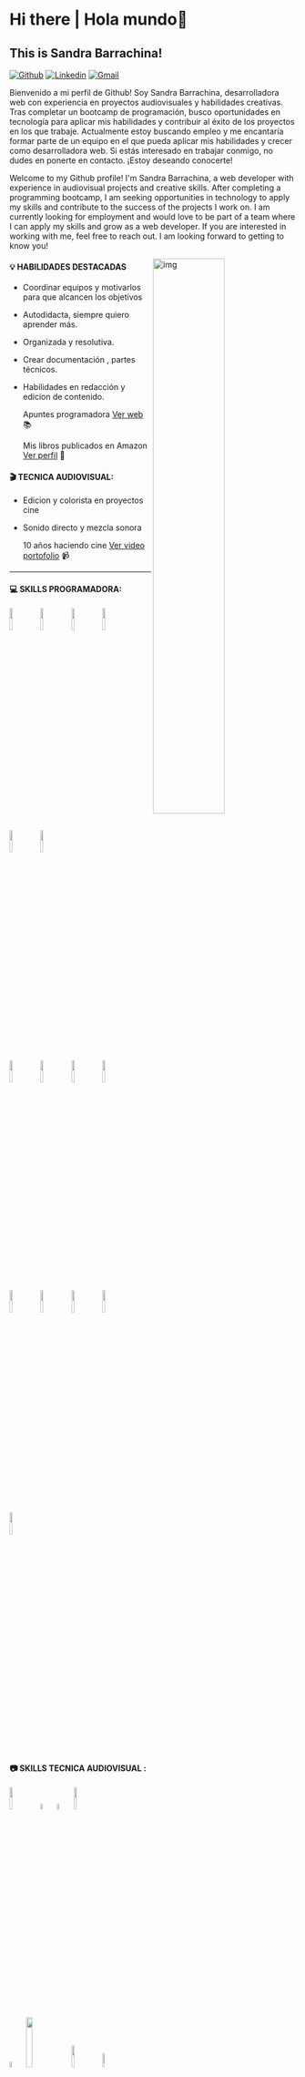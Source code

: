 # Hi there | Hola mundo👋

## This is Sandra Barrachina!


[![Github](https://img.shields.io/badge/-Github-000?style=flat&logo=Github&logoColor=white)](https://github.com/Sbarrachina)
[![Linkedin](https://img.shields.io/badge/-LinkedIn-blue?style=flat&logo=Linkedin&logoColor=white)](https://www.linkedin.com/in/sandra-barrachina-00569630/)
[![Gmail](https://img.shields.io/badge/-Gmail-c14438?style=flat&logo=Gmail&logoColor=white)](mailto:sandrabarrachina1978@gmail.com)

Bienvenido a mi perfil de Github! Soy Sandra Barrachina, desarrolladora web con experiencia en proyectos audiovisuales y habilidades creativas. Tras completar un bootcamp de programación, busco oportunidades en tecnología para aplicar mis habilidades y contribuir al éxito de los proyectos en los que trabaje. Actualmente estoy buscando empleo y me encantaría formar parte de un equipo en el que pueda aplicar mis habilidades y crecer como desarrolladora web. Si estás interesado en trabajar conmigo, no dudes en ponerte en contacto. ¡Estoy deseando conocerte!

Welcome to my Github profile! I'm Sandra Barrachina, a web developer with experience in audiovisual projects and creative skills. After completing a programming bootcamp, I am seeking opportunities in technology to apply my skills and contribute to the success of the projects I work on. I am currently looking for employment and would love to be part of a team where I can apply my skills and grow as a web developer. If you are interested in working with me, feel free to reach out. I am looking forward to getting to know you!


<img align="right" alt="img" src="https://user-images.githubusercontent.com/92207940/213227815-8f30d8dd-e3ae-47dd-b766-0e72e5c53ca5.png" width="50%" height="auto" />



#### :bulb: HABILIDADES DESTACADAS 
- Coordinar equipos y motivarlos para que alcancen los objetivos
- Autodidacta, siempre quiero aprender más.
- Organizada y resolutiva.
- Crear documentación , partes técnicos.
- Habilidades en redacción y edicion de contenido.

  Apuntes programadora [Ver web](https://sbarrachinacode-apuntes.netlify.app/) :books:
  
  Mis libros publicados en Amazon [Ver perfil](https://www.amazon.es/Sra-SANDRA-BARRACHINA-ARRIBAS/e/B07R7PMKKQ?ref=sr_ntt_srch_lnk_2&qid=1674060753&sr=1-2) :book:




#### 🎬 TECNICA AUDIOVISUAL:
- Edicion y colorista en proyectos cine
- Sonido directo y mezcla sonora

  10 años haciendo cine [Ver video portofolio](https://www.youtube.com/watch?v=OCSpR2sNB8M) :video_camera:


-----------------------------------------

#### :computer: SKILLS PROGRAMADORA: 

<code><img width="10%" src="https://www.vectorlogo.zone/logos/w3_html5/w3_html5-ar21.svg"></code>
<code><img width="10%" src="https://www.vectorlogo.zone/logos/w3_css/w3_css-ar21.svg"></code>
<code><img width="10%" src="https://www.vectorlogo.zone/logos/javascript/javascript-ar21.svg"></code>
<code><img width="10%" src="https://www.vectorlogo.zone/logos/jquery/jquery-ar21.svg"></code>
<code><img width="10%" src="https://www.vectorlogo.zone/logos/reactjs/reactjs-ar21.svg"></code>
<code><img width="10%" src="https://www.vectorlogo.zone/logos/getbootstrap/getbootstrap-ar21.svg"></code>





<code><img width="10%" src="https://www.vectorlogo.zone/logos/java/java-ar21.svg"></code>
<code><img width="10%" src="https://www.vectorlogo.zone/logos/mysql/mysql-ar21.svg"></code>
<code><img width="10%" src="https://www.vectorlogo.zone/logos/php/php-ar21.svg"></code>
<code><img width="10%" src="https://www.vectorlogo.zone/logos/springio/springio-ar21.svg"></code>





<code><img width="10%" src="https://www.vectorlogo.zone/logos/git-scm/git-scm-ar21.svg"></code>
<code><img width="10%" src="https://www.vectorlogo.zone/logos/getpostman/getpostman-ar21.svg"></code>
<code><img width="10%" src="https://www.vectorlogo.zone/logos/npmjs/npmjs-ar21.svg"></code>
<code><img width="10%" src="https://www.vectorlogo.zone/logos/github/github-icon.svg"></code>
<code><img width="10%" src="https://www.vectorlogo.zone/logos/visualstudio_code/visualstudio_code-ar21.svg"></code>



</p>



<br>

#### :camera: SKILLS TECNICA AUDIOVISUAL : 

<p>

  
<code><img width="10%" src="https://www.vectorlogo.zone/logos/figma/figma-ar21.svg"></code>
<code><img width="5%" src="https://brandeps.com/logo-download/A/Adobe-Photoshop-CC-logo-vector-01.svg"></code>
<code><img width="5%" src="https://brandeps.com/logo-download/A/Adobe-After-Effects-CC-logo-vector-01.svg"></code>
<code><img width="10%" src="https://www.vectorlogo.zone/logos/canva/canva-ar21.svg"></code>



<code><img width="5%" src="https://brandeps.com/logo-download/A/Adobe-Premiere-Pro-CC-logo-vector-02.svg"></code>
<code><img width="15%" src="https://fundamentosaudiovisuales.files.wordpress.com/2015/12/final-cut-pro-x-logo.jpg"></code>
<code><img width="10%" src="https://encrypted-tbn0.gstatic.com/images?q=tbn:ANd9GcR--7OGivHNgIwqPeVwudH9ZwWqzWUZEYIJR5YzG_rB1Kdhc39bsPOtj9GZJyIXY1Fgqo8&usqp=CAU"></code>
<img width="8%" src="https://www.sketchappsources.com/resources/source-image/ProTools-Icon.png"></code>

<br />



</p>



#### :newspaper: PUEDES SEGUIRME  : 



[![github](https://www.vectorlogo.zone/logos/github/github-ar21.svg)](https://github.com/Sbarrachina)
[![instagram](https://www.vectorlogo.zone/logos/instagram/instagram-ar21.svg)](https://www.instagram.com/sbarrachinafilms/)
[![facebook](https://www.vectorlogo.zone/logos/facebook/facebook-ar21.svg)](https://www.facebook.com/profile.php?id=100063769971904)
[![Linkedin](https://www.vectorlogo.zone/logos/linkedin/linkedin-ar21.svg)](https://www.linkedin.com/in/sandra-barrachina-00569630/)
[![youtube](https://www.vectorlogo.zone/logos/youtube/youtube-ar21.svg)](https://www.youtube.com/c/SandraBarrachina%C2%A0)


#### :globe_with_meridians:  MIS WEBS  : 


WEB PROGRAMADORA 

   <a href="https://sandrabarrachinacode.netlify.app/">
  <img width="8%" src="https://brandeps.com/icon-download/C/Computer-icon-vector-02.svg"></a>
  
BLOG DE ESCRITORA 

<a href="http://sandrabarrachina.blogspot.com/">
  <img width="8%" src="https://static.vecteezy.com/system/resources/previews/000/214/889/original/vector-vintage-typewriter-machine.jpg"></a>
  
 WEB DE TÉCNICA AUDIOVISUAL

<a href="http://www.sandrabarrachina.com/">
  <img width="6%" src="https://brandeps.com/icon-download/F/File-video-icon-vector-01.svg"></a>

<br><br>


